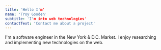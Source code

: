 ```yaml
---
title: 'Hello I'm'
name: 'Troy Gooden'
subtitle: 'I'm into web technologies'
contactText: 'Contact me about a project'
---
```


I'm a software engineer in the New York & D.C. Market. I enjoy researching and implementing new technologies on the web. 
